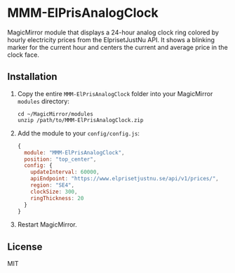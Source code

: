 # MMM-ElPrisAnalogClock




MagicMirror module that displays a 24-hour analog clock ring colored by hourly electricity prices
from the ElprisetJustNu API. It shows a blinking marker for the current hour and centers the current
and average price in the clock face.

## Installation

1. Copy the entire `MMM-ElPrisAnalogClock` folder into your MagicMirror `modules` directory:
   ```
   cd ~/MagicMirror/modules
   unzip /path/to/MMM-ElPrisAnalogClock.zip
   ```
2. Add the module to your `config/config.js`:
   ```js
   {
     module: "MMM-ElPrisAnalogClock",
     position: "top_center",
     config: {
       updateInterval: 60000,
       apiEndpoint: "https://www.elprisetjustnu.se/api/v1/prices/",
       region: "SE4",
       clockSize: 300,
       ringThickness: 20
     }
   }
   ```

3. Restart MagicMirror.

## License

MIT
